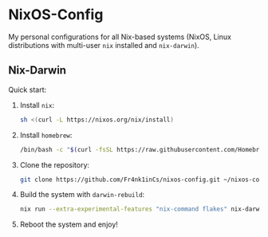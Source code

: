 # NixOS-Config

My personal configurations for all Nix-based systems (NixOS, Linux distributions with multi-user `nix` installed and `nix-darwin`).

## Nix-Darwin

Quick start:

1. Install `nix`:
   ```sh
   sh <(curl -L https://nixos.org/nix/install)
   ```
2. Install `homebrew`:
   ```sh
   /bin/bash -c "$(curl -fsSL https://raw.githubusercontent.com/Homebrew/install/HEAD/install.sh)"
   ```
3. Clone the repository:
   ```sh
   git clone https://github.com/Fr4nk1inCs/nixos-config.git ~/nixos-config
   ```
4. Build the system with `darwin-rebuild`:
   ```sh
   nix run --extra-experimental-features "nix-command flakes" nix-darwin -- switch --flake ~/nixos-config#fr4nk1in-macbook-air
   ```
5. Reboot the system and enjoy!
